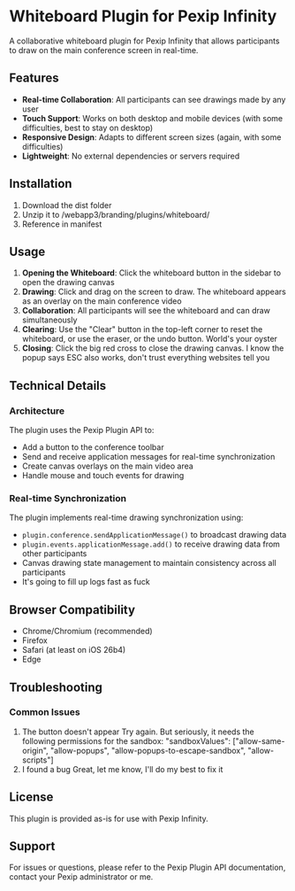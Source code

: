 # Whiteboard Plugin for Pexip Infinity

A collaborative whiteboard plugin for Pexip Infinity that allows participants to draw on the main conference screen in real-time.

## Features

- **Real-time Collaboration**: All participants can see drawings made by any user
- **Touch Support**: Works on both desktop and mobile devices (with some difficulties, best to stay on desktop)
- **Responsive Design**: Adapts to different screen sizes (again, with some difficulties)
- **Lightweight**: No external dependencies or servers required

## Installation

1. Download the dist folder
2. Unzip it to /webapp3/branding/plugins/whiteboard/
3. Reference in manifest
   
## Usage

1. **Opening the Whiteboard**: Click the whiteboard button in the sidebar to open the drawing canvas
2. **Drawing**: Click and drag on the screen to draw. The whiteboard appears as an overlay on the main conference video
3. **Collaboration**: All participants will see the whiteboard and can draw simultaneously
4. **Clearing**: Use the "Clear" button in the top-left corner to reset the whiteboard, or use the eraser, or the undo button. World's your oyster
5. **Closing**: Click the big red cross to close the drawing canvas. I know the popup says ESC also works, don't trust everything websites tell you

## Technical Details

### Architecture

The plugin uses the Pexip Plugin API to:
- Add a button to the conference toolbar
- Send and receive application messages for real-time synchronization
- Create canvas overlays on the main video area
- Handle mouse and touch events for drawing

### Real-time Synchronization

The plugin implements real-time drawing synchronization using:
- `plugin.conference.sendApplicationMessage()` to broadcast drawing data
- `plugin.events.applicationMessage.add()` to receive drawing data from other participants
- Canvas drawing state management to maintain consistency across all participants
- It's going to fill up logs fast as fuck

## Browser Compatibility

- Chrome/Chromium (recommended)
- Firefox
- Safari (at least on iOS 26b4)
- Edge

## Troubleshooting

### Common Issues

1. The button doesn't appear
   Try again. But seriously, it needs the following permissions for the sandbox: "sandboxValues": ["allow-same-origin", "allow-popups", "allow-popups-to-escape-sandbox", "allow-scripts"]
2. I found a bug
   Great, let me know, I'll do my best to fix it

## License

This plugin is provided as-is for use with Pexip Infinity. 

## Support

For issues or questions, please refer to the Pexip Plugin API documentation, contact your Pexip administrator or me.
